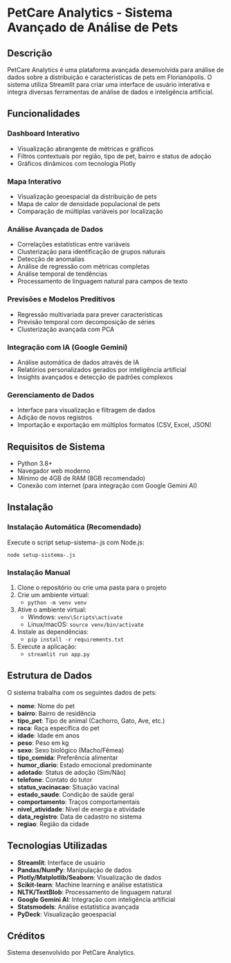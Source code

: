 
# PetCare Analytics - Sistema Avançado de Análise de Pets

## Descrição
PetCare Analytics é uma plataforma avançada desenvolvida para análise de dados sobre a distribuição e características de pets em Florianópolis. O sistema utiliza Streamlit para criar uma interface de usuário interativa e integra diversas ferramentas de análise de dados e inteligência artificial.

## Funcionalidades

### Dashboard Interativo
- Visualização abrangente de métricas e gráficos
- Filtros contextuais por região, tipo de pet, bairro e status de adoção
- Gráficos dinâmicos com tecnologia Plotly

### Mapa Interativo
- Visualização geoespacial da distribuição de pets
- Mapa de calor de densidade populacional de pets
- Comparação de múltiplas variáveis por localização

### Análise Avançada de Dados
- Correlações estatísticas entre variáveis
- Clusterização para identificação de grupos naturais
- Detecção de anomalias
- Análise de regressão com métricas completas
- Análise temporal de tendências
- Processamento de linguagem natural para campos de texto

### Previsões e Modelos Preditivos
- Regressão multivariada para prever características
- Previsão temporal com decomposição de séries
- Clusterização avançada com PCA

### Integração com IA (Google Gemini)
- Análise automática de dados através de IA
- Relatórios personalizados gerados por inteligência artificial
- Insights avançados e detecção de padrões complexos

### Gerenciamento de Dados
- Interface para visualização e filtragem de dados
- Adição de novos registros
- Importação e exportação em múltiplos formatos (CSV, Excel, JSON)

## Requisitos de Sistema
- Python 3.8+
- Navegador web moderno
- Mínimo de 4GB de RAM (8GB recomendado)
- Conexão com internet (para integração com Google Gemini AI)

## Instalação

### Instalação Automática (Recomendado)
Execute o script setup-sistema-.js com Node.js:
```
node setup-sistema-.js
```

### Instalação Manual
1. Clone o repositório ou crie uma pasta para o projeto
2. Crie um ambiente virtual:
   - `python -m venv venv`
3. Ative o ambiente virtual:
   - Windows: `venv\Scripts\activate`
   - Linux/macOS: `source venv/bin/activate`
4. Instale as dependências:
   - `pip install -r requirements.txt`
5. Execute a aplicação:
   - `streamlit run app.py`

## Estrutura de Dados
O sistema trabalha com os seguintes dados de pets:
- **nome**: Nome do pet
- **bairro**: Bairro de residência
- **tipo_pet**: Tipo de animal (Cachorro, Gato, Ave, etc.)
- **raca**: Raça específica do pet
- **idade**: Idade em anos
- **peso**: Peso em kg
- **sexo**: Sexo biológico (Macho/Fêmea)
- **tipo_comida**: Preferência alimentar
- **humor_diario**: Estado emocional predominante
- **adotado**: Status de adoção (Sim/Não)
- **telefone**: Contato do tutor
- **status_vacinacao**: Situação vacinal
- **estado_saude**: Condição de saúde geral
- **comportamento**: Traços comportamentais
- **nivel_atividade**: Nível de energia e atividade
- **data_registro**: Data de cadastro no sistema
- **regiao**: Região da cidade

## Tecnologias Utilizadas
- **Streamlit**: Interface de usuário
- **Pandas/NumPy**: Manipulação de dados
- **Plotly/Matplotlib/Seaborn**: Visualização de dados
- **Scikit-learn**: Machine learning e análise estatística
- **NLTK/TextBlob**: Processamento de linguagem natural
- **Google Gemini AI**: Integração com inteligência artificial
- **Statsmodels**: Análise estatística avançada
- **PyDeck**: Visualização geoespacial

## Créditos
Sistema desenvolvido por PetCare Analytics.
